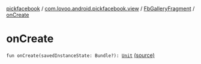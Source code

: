 [pickfacebook](../../index.md) / [com.lovoo.android.pickfacebook.view](../index.md) / [FbGalleryFragment](index.md) / [onCreate](./on-create.md)

# onCreate

`fun onCreate(savedInstanceState: Bundle?): `[`Unit`](https://kotlinlang.org/api/latest/jvm/stdlib/kotlin/-unit/index.html) [(source)](https://github.com/lovoo/android-pickpic/blob/master/pickfacebook/src/main/kotlin/com/lovoo/android/pickfacebook/view/FbGalleryFragment.kt#L38)